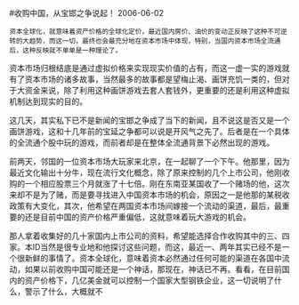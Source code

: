 #收购中国，从宝邯之争说起！
2006-06-02


                                                                     

    
  

                                                                     

                                                                     

    资本全球化，就意味着资产价格的全球化定价，最近国内房价、油价的变动正反映了这种不可逆转的大趋势，而这一切，最终也会最充分地在资本市场中体现，特别，当国内资本市场全流通后，这种反映就不单单是一种理论了。  


   

   资本市场归根结底是通过虚拟价格来实现现实价值的占有，而这一虚一实的游戏就有了资本市场的诸多故事，当然最多的故事都是望梅止渴、画饼充饥一类的，但对于大资金来说，除了利用这种画饼游戏去套人套钱外，更重要的还是利用这种虚拟机制达到现实的目的。  


   

   
这几天，其实私下已不是新闻的宝邯之争成了当下的新闻，且不说这是否又是一个画饼游戏，这和十几年前的宝延之争都可以说是开风气之先了。后者是在一个具体的全流通个股中玩的游戏，而前者却是在整体全流通背景下必然出现的游戏。  


   

   
前两天，邻国的一位资本市场大玩家来北京，在一起聊了一个下午。他那里，因为最近文化输出十分牛，现在流行文化概念，除了原来控制的几个上市公司，他刚收购的一个相应股票三个月就涨了十七倍。刚在东南亚某国收了一个赌场的他，这次来却不是为了赌，而是要寻找进入中国资本市场的机会，原因之一是他那的某税收政策有大变化，其次，他希望在两国资本市场间嫁接一个流动的渠道，最后，最重要的还是目前中国的资产价格严重偏低，这就意味着玩大游戏的机会。  


   

 那人拿着收集好的几十家国内上市公司的资料，希望能选择合作收购其中的三、四家。本ID当然是很专业地和他探讨这些问题，而这，最近一、两年其实已经不是一个很新鲜的事情了。资本全球化，意味着资本必然通过任何可能的渠道在各国中流动，如果以前收购中国可能还是一个神话，那现在，神话已不再。看看，在目前国内的资产价格下，几亿美金就可以控制一个国家大型钢铁企业，这一切说明了什么，警示了什么，大概就不